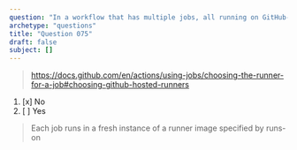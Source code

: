 ```yaml
---
question: "In a workflow that has multiple jobs, all running on GitHub-hosted runners, is it true that all jobs are guaranteed to run on the same runner machine?"
archetype: "questions"
title: "Question 075"
draft: false
subject: []
---
```


> https://docs.github.com/en/actions/using-jobs/choosing-the-runner-for-a-job#choosing-github-hosted-runners
1. [x] No
1. [ ] Yes
> Each job runs in a fresh instance of a runner image specified by runs-on
